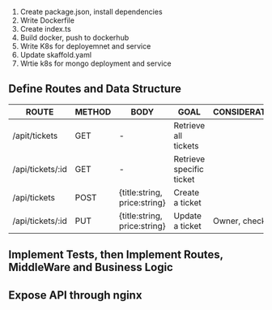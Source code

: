 
1) Create package.json, install dependencies
2) Write Dockerfile
3) Create index.ts
4) Build docker, push to dockerhub
5) Write K8s for deployemnet and service
6) Update skaffold.yaml
7) Wrtie k8s for mongo deployment and service 


## Define Routes and Data Structure

| ROUTE            | METHOD | BODY                         | GOAL                     | CONSIDERATIONS | 
| ---------------- | ------ | ---------------------------- | ------------------------ | -------------- |
| /apit/tickets    | GET    | -                            | Retrieve all tickets     |                |
| /api/tickets/:id | GET    | -                            | Retrieve specific ticket |                |
| /api/tickets     | POST   | {title:string, price:string} | Create a ticket          |                |
| /api/tickets/:id | PUT    | {title:string, price:string} | Update a ticket          | Owner, check id                |

## Implement Tests, then Implement Routes, MiddleWare and Business Logic

## Expose API through nginx
